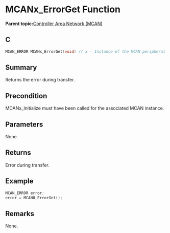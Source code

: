 # MCANx\_ErrorGet Function

**Parent topic:**[Controller Area Network \(MCAN\)](GUID-C9F1E50C-1EF0-4941-A9CB-89808C7C54AF.md)

## C

```c
MCAN_ERROR MCANx_ErrorGet(void) // x - Instance of the MCAN peripheral
```

## Summary

Returns the error during transfer.

## Precondition

MCANx\_Initialize must have been called for the associated MCAN instance.

## Parameters

None.

## Returns

Error during transfer.

## Example

```c
MCAN_ERROR error;
error = MCAN0_ErrorGet();
```

## Remarks

None.

